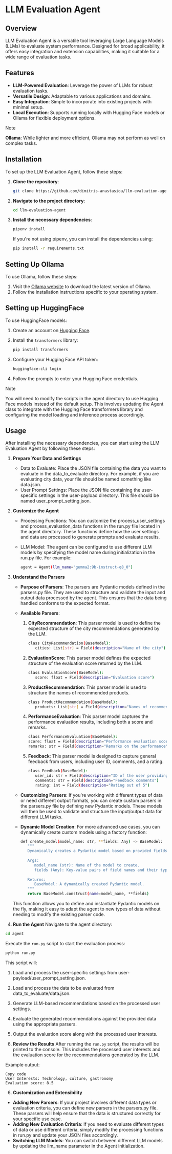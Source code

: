 # LLM Evaluation Agent


## Overview

LLM Evaluation Agent is a versatile tool leveraging Large Language Models (LLMs) to evaluate system performance. Designed for broad applicability, it offers easy integration and extension capabilities, making it suitable for a wide range of evaluation tasks.



## Features

- **LLM-Powered Evaluation**: Leverage the power of LLMs for robust evaluation tasks.
- **Versatile Design**: Adaptable to various applications and domains.
- **Easy Integration**: Simple to incorporate into existing projects with minimal setup.
- **Local Execution**: Supports running locally with Hugging Face models or Ollama for flexible deployment options.

> [!NOTE]
> **Ollama**: While lighter and more efficient, Ollama may not perform as well on complex tasks.



## Installation

To set up the LLM Evaluation Agent, follow these steps:

1. **Clone the repository**:

   ```sh
   git clone https://github.com/dimitris-anastasiou/llm-evaluation-agent.git
   ```
2. **Navigate to the project directory**:

   ```sh
   cd llm-evaluation-agent
   ```

3. **Install the necessary dependencies**:

   ```sh
   pipenv install
   ```

   If you're not using pipenv, you can install the dependencies using:

      ```sh
      pip install -r requirements.txt
      ```



## Setting Up Ollama

To use Ollama, follow these steps:
1. Visit the [Ollama website](https://www.ollama.com/) to download the latest version of Ollama.
2. Follow the installation instructions specific to your operating system.



## Setting up HuggingFace

To use HuggingFace models:
1. Create an account on [Hugging Face](https://huggingface.co/).
2. Install the `transformers` library:

   ```sh
   pip install transformers
   ```

3. Configure your Hugging Face API token:

   ```sh
   huggingface-cli login
   ```

4. Follow the prompts to enter your Hugging Face credentials.

>[!Note]
> You will need to modify the scripts in the agent directory to use Hugging Face models instead of the default setup. This involves updating the Agent class to integrate with the Hugging Face transformers library and configuring the model loading and inference process accordingly.



## Usage

After installing the necessary dependencies, you can start using the LLM Evaluation Agent by following these steps:

1. **Prepare Your Data and Settings**
   - Data to Evaluate: Place the JSON file containing the data you want to evaluate in the data_to_evaluate directory. For example, if you are evaluating city data, your file should be named something like data.json.
   - User Prompt Settings: Place the JSON file containing the user-specific settings in the user-payload directory. This file should be named user_prompt_setting.json.

2. **Customize the Agent**
   - Processing Functions: You can customize the process_user_settings and process_evaluation_data functions in the run.py file located in the agent directory. These functions define how the user settings and data are processed to generate prompts and evaluate results.
   - LLM Model: The agent can be configured to use different LLM models by specifying the model name during initialization in the run.py file. For example:

      ```sh
      agent = Agent(llm_name="gemma2:9b-instruct-q8_0")
      ```

3. **Understand the Parsers**
   - **Purpose of Parsers**: The parsers are Pydantic models defined in the parsers.py file. They are used to structure and validate the input and output data processed by the agent. This ensures that the data being handled conforms to the expected format.
   - **Available Parsers**:
      1. **CityRecommendation**: This parser model is used to define the expected structure of the city recommendations generated by the LLM.

         ```sh
         class CityRecommendation(BaseModel):
            cities: List[str] = Field(description="Name of the city")
         ```

      2. **EvaluationScore**: This parser model defines the expected structure of the evaluation score returned by the LLM.

         ```sh
         class EvaluationScore(BaseModel):
            score: float = Field(description="Evaluation score")
         ```

      3. **ProductRecommendation**: This parser model is used to structure the names of recommended products.

         ```sh
         class ProductRecommendation(BaseModel):
            products: List[str] = Field(description="Names of recommended products")
         ```

      4. **PerformanceEvaluation**: This parser model captures the performance evaluation results, including both a score and remarks.

         ```sh     
         class PerformanceEvaluation(BaseModel):
         score: float = Field(description="Performance evaluation score")
         remarks: str = Field(description="Remarks on the performance")
         ```

      5. **Feedback**: This parser model is designed to capture general feedback from users, including user ID, comments, and a rating.

         ```sh
         class Feedback(BaseModel):
            user_id: str = Field(description="ID of the user providing feedback")
            comments: str = Field(description="Feedback comments")
            rating: int = Field(description="Rating out of 5")
         ```

   - **Customizing Parsers**: If you're working with different types of data or need different output formats, you can create custom parsers in the parsers.py file by defining new Pydantic models. These models will then be used to validate and structure the input/output data for different LLM tasks.
   - **Dynamic Model Creation**: For more advanced use cases, you can dynamically create custom models using a factory function:

      ```sh
      def create_model(model_name: str, **fields: Any) -> BaseModel:
         """
         Dynamically creates a Pydantic model based on provided fields.
         
         Args:
            model_name (str): Name of the model to create.
            fields (Any): Key-value pairs of field names and their types.
         
         Returns:
            BaseModel: A dynamically created Pydantic model.
         """
         return BaseModel.construct(name=model_name, **fields)
      ```

   This function allows you to define and instantiate Pydantic models on the fly, making it easy to adapt the agent to new types of data without needing to modify the existing parser code.

4. **Run the Agent**
Navigate to the agent directory:

```sh
cd agent
```

Execute the `run.py` script to start the evaluation process:

```sh
python run.py
```

This script will:
1. Load and process the user-specific settings from user-payload/user_prompt_setting.json.
2. Load and process the data to be evaluated from data_to_evaluate/data.json.
3. Generate LLM-based recommendations based on the processed user settings.
4. Evaluate the generated recommendations against the provided data using the appropriate parsers.
5. Output the evaluation score along with the processed user interests.

5. **Review the Results**
After running the `run.py` script, the results will be printed to the console. This includes the processed user interests and the evaluation score for the recommendations generated by the LLM.

Example output:

```plaintext
Copy code
User Interests: Technology, culture, gastronomy
Evaluation score: 8.5
```

6. **Customization and Extensibility**
- **Adding New Parsers**: If your project involves different data types or evaluation criteria, you can define new parsers in the parsers.py file. These parsers will help ensure that the data is structured correctly for your specific use case.
- **Adding New Evaluation Criteria**: If you need to evaluate different types of data or use different criteria, simply modify the processing functions in run.py and update your JSON files accordingly.
- **Switching LLM Models**: You can switch between different LLM models by updating the llm_name parameter in the Agent initialization.